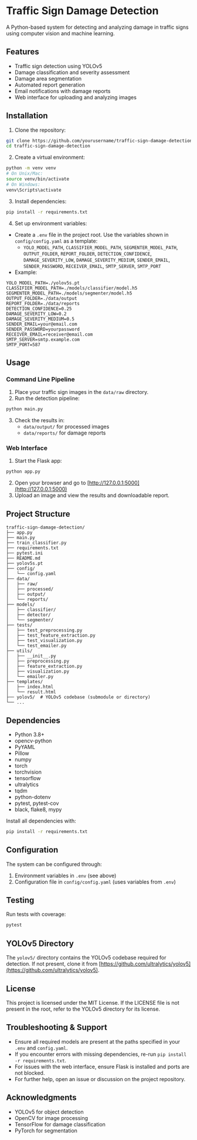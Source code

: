 # Traffic Sign Damage Detection

A Python-based system for detecting and analyzing damage in traffic signs using computer vision and machine learning.

## Features

- Traffic sign detection using YOLOv5
- Damage classification and severity assessment
- Damage area segmentation
- Automated report generation
- Email notifications with damage reports
- Web interface for uploading and analyzing images

## Installation

1. Clone the repository:
```bash
git clone https://github.com/yourusername/traffic-sign-damage-detection.git
cd traffic-sign-damage-detection
```

2. Create a virtual environment:
```bash
python -m venv venv
# On Unix/Mac:
source venv/bin/activate
# On Windows:
venv\Scripts\activate
```

3. Install dependencies:
```bash
pip install -r requirements.txt
```

4. Set up environment variables:
- Create a `.env` file in the project root. Use the variables shown in `config/config.yaml` as a template:
  - `YOLO_MODEL_PATH`, `CLASSIFIER_MODEL_PATH`, `SEGMENTER_MODEL_PATH`, `OUTPUT_FOLDER`, `REPORT_FOLDER`, `DETECTION_CONFIDENCE`, `DAMAGE_SEVERITY_LOW`, `DAMAGE_SEVERITY_MEDIUM`, `SENDER_EMAIL`, `SENDER_PASSWORD`, `RECEIVER_EMAIL`, `SMTP_SERVER`, `SMTP_PORT`
- Example:
```
YOLO_MODEL_PATH=./yolov5s.pt
CLASSIFIER_MODEL_PATH=./models/classifier/model.h5
SEGMENTER_MODEL_PATH=./models/segmenter/model.h5
OUTPUT_FOLDER=./data/output
REPORT_FOLDER=./data/reports
DETECTION_CONFIDENCE=0.25
DAMAGE_SEVERITY_LOW=0.2
DAMAGE_SEVERITY_MEDIUM=0.5
SENDER_EMAIL=your@email.com
SENDER_PASSWORD=yourpassword
RECEIVER_EMAIL=receiver@email.com
SMTP_SERVER=smtp.example.com
SMTP_PORT=587
```

## Usage

### Command Line Pipeline

1. Place your traffic sign images in the `data/raw` directory.
2. Run the detection pipeline:
```bash
python main.py
```
3. Check the results in:
   - `data/output/` for processed images
   - `data/reports/` for damage reports

### Web Interface

1. Start the Flask app:
```bash
python app.py
```
2. Open your browser and go to [http://127.0.0.1:5000](http://127.0.0.1:5000)
3. Upload an image and view the results and downloadable report.

## Project Structure

```
traffic-sign-damage-detection/
├── app.py
├── main.py
├── train_classifier.py
├── requirements.txt
├── pytest.ini
├── README.md
├── yolov5s.pt
├── config/
│   └── config.yaml
├── data/
│   ├── raw/
│   ├── processed/
│   ├── output/
│   └── reports/
├── models/
│   ├── classifier/
│   ├── detector/
│   └── segmenter/
├── tests/
│   ├── test_preprocessing.py
│   ├── test_feature_extraction.py
│   ├── test_visualization.py
│   └── test_emailer.py
├── utils/
│   ├── __init__.py
│   ├── preprocessing.py
│   ├── feature_extraction.py
│   ├── visualization.py
│   └── emailer.py
├── templates/
│   ├── index.html
│   └── result.html
├── yolov5/  # YOLOv5 codebase (submodule or directory)
└── ...
```

## Dependencies

- Python 3.8+
- opencv-python
- PyYAML
- Pillow
- numpy
- torch
- torchvision
- tensorflow
- ultralytics
- tqdm
- python-dotenv
- pytest, pytest-cov
- black, flake8, mypy

Install all dependencies with:
```bash
pip install -r requirements.txt
```

## Configuration

The system can be configured through:
1. Environment variables in `.env` (see above)
2. Configuration file in `config/config.yaml` (uses variables from `.env`)

## Testing

Run tests with coverage:
```bash
pytest
```

## YOLOv5 Directory

The `yolov5/` directory contains the YOLOv5 codebase required for detection. If not present, clone it from [https://github.com/ultralytics/yolov5](https://github.com/ultralytics/yolov5).

## License

This project is licensed under the MIT License. If the LICENSE file is not present in the root, refer to the YOLOv5 directory for its license.

## Troubleshooting & Support

- Ensure all required models are present at the paths specified in your `.env` and `config.yaml`.
- If you encounter errors with missing dependencies, re-run `pip install -r requirements.txt`.
- For issues with the web interface, ensure Flask is installed and ports are not blocked.
- For further help, open an issue or discussion on the project repository.

## Acknowledgments

- YOLOv5 for object detection
- OpenCV for image processing
- TensorFlow for damage classification
- PyTorch for segmentation 